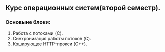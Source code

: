 ## Курс операционных систем(второй семестр).
### Основыне блоки:
1. Работа с потоками (C).
2. Синхронизация работы потоков (C).
3. Кэширующее HTTP-прокси (C++).